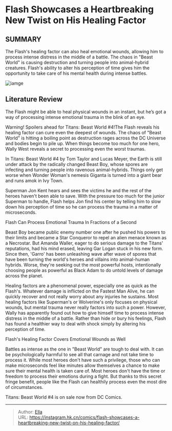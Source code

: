# Flash Showcases a Heartbreaking New Twist on His Healing Factor


## SUMMARY 



  The Flash&#39;s healing factor can also heal emotional wounds, allowing him to process intense distress in the middle of a battle.   The chaos in &#34;Beast World&#34; is causing destruction and turning people into animal-hybrid creatures.   Flash&#39;s ability to alter his perception of time gives him the opportunity to take care of his mental health during intense battles.  

![iamge](https://static1.srcdn.com/wordpress/wp-content/uploads/2024/01/flash-injured-with-torn-costume.jpg)

## Literature Review

The Flash might be able to heal physical wounds in an instant, but he’s got a way of processing intense emotional trauma in the blink of an eye.




Warning! Spoilers ahead for Titans: Beast World #4!The Flash reveals his healing factor can cure even the deepest of wounds. The chaos of &#34;Beast World&#34; is hitting a boiling point as destruction rages across the DC Universe and bodies begin to pile up. When things become too much for one hero, Wally West reveals a secret to processing even the worst traumas.




In Titans: Beast World #4 by Tom Taylor and Lucas Meyer, the Earth is still under attack by the radically changed Beast Boy, whose spores are infecting and turning people into ravenous animal-hybrids. Things only get worse when Wonder Woman&#39;s nemesis Giganta is turned into a giant bear and runs amok in Ivy Town.

          

Superman Jon Kent hears and sees the victims he and the rest of the heroes haven&#39;t been able to save. With the pressure too much for the junior Superman to handle, Flash helps Jon find his center by telling him to slow down his perception of time so he can process the trauma in a matter of microseconds.


 Flash Can Process Emotional Trauma In Fractions of a Second 
          




Beast Boy became public enemy number one after he pushed his powers to their limits and became a Star Conqueror to repel an alien menace known as a Necrostar. But Amanda Waller, eager to do serious damage to the Titans&#39; reputations, had his mind erased, leaving Gar Logan stuck in his new form. Since then, &#39;Garro&#39; has been unleashing wave after wave of spores that have been turning the world&#39;s heroes and villains into animal-human hybrids. Worse, they&#39;re seeking out the most powerful hosts, intentionally choosing people as powerful as Black Adam to do untold levels of damage across the planet.

Healing factors are a phenomenal power, especially one as quick as the Flash&#39;s. Whatever damage is inflicted on the Fastest Man Alive, he can quickly recover and not really worry about any injuries he sustains. Most healing factors like Superman&#39;s or Wolverine&#39;s only focuses on physical wounds, but mental trauma never really factors into such a power. However, Wally has apparently found out how to give himself time to process intense distress in the middle of a battle. Rather than hide or bury his feelings, Flash has found a healthier way to deal with shock simply by altering his perception of time.






 Flash&#39;s Healing Factor Covers Emotional Wounds as Well 
          

Battles as intense as the one in &#34;Beast World&#34; are tough to deal with. It can be psychologically harmful to see all that carnage and not take time to process it. While most heroes don&#39;t have such a privilege, those who can make microseconds feel like minutes allow themselves a chance to make sure their mental health is taken care of. Most heroes don&#39;t have the time or freedom to process their emotions during a fight. But thanks to this secret fringe benefit, people like the Flash can healthily process even the most dire of circumstances.

Titans: Beast World #4 is on sale now from DC Comics.



---

> Author: [Ella](https://instagram.hk.cn/)  
> URL: https://instagram.hk.cn/comics/flash-showcases-a-heartbreaking-new-twist-on-his-healing-factor/  

